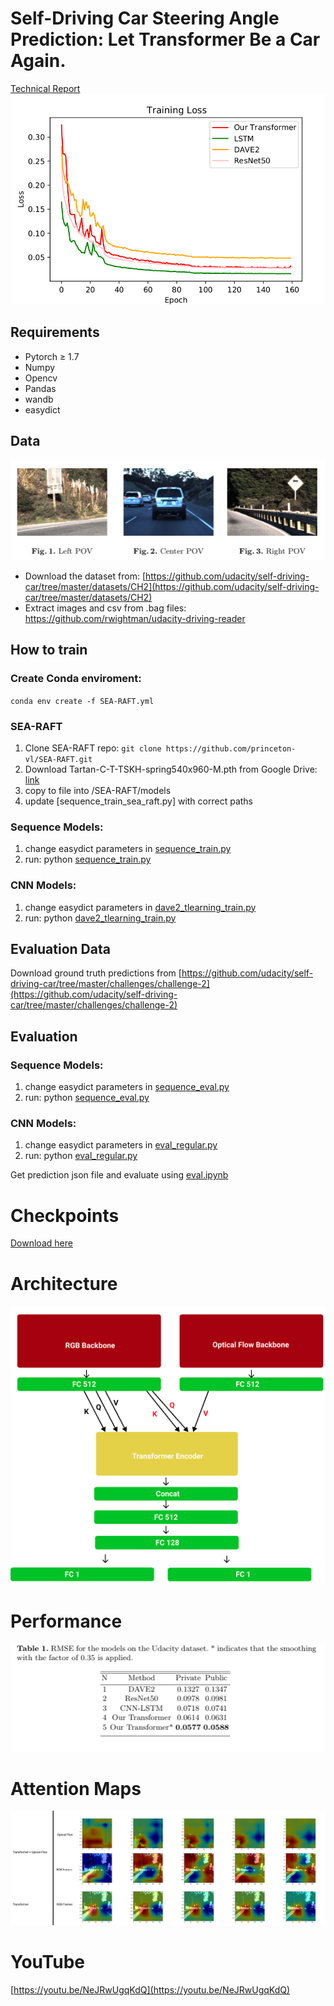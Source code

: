# Self-Driving Car Steering Angle Prediction: Let Transformer Be a Car Again.
[Technical Report](https://github.com/chingisooinar/AI_self-driving-car/blob/main/Technical_Report.pdf)
![Untitled](media/training_curves.png) 

## Requirements

- Pytorch ≥ 1.7
- Numpy
- Opencv
- Pandas
- wandb
- easydict

## Data
![Untitled](media/data.png) 

- Download the dataset from: [https://github.com/udacity/self-driving-car/tree/master/datasets/CH2](https://github.com/udacity/self-driving-car/tree/master/datasets/CH2)
- Extract images and csv from .bag files: https://github.com/rwightman/udacity-driving-reader

## How to train
### Create Conda enviroment:
`conda env create -f SEA-RAFT.yml`
### SEA-RAFT
1. Clone SEA-RAFT repo: `git clone https://github.com/princeton-vl/SEA-RAFT.git`
2. Download Tartan-C-T-TSKH-spring540x960-M.pth from Google Drive: [link](https://drive.google.com/drive/folders/1YLovlvUW94vciWvTyLf-p3uWscbOQRWW)
3. copy to file into /SEA-RAFT/models
4. update [sequence_train_sea_raft.py] with correct paths

### Sequence Models:

1. change easydict parameters in [sequence_train.py](https://github.com/chingisooinar/AI_self-driving-car/blob/main/sequence_train.py)
2. run: python [sequence_train.py](https://github.com/chingisooinar/AI_self-driving-car/blob/main/sequence_train.py)

### CNN Models:

1. change easydict parameters in [dave2_tlearning_train.py](https://github.com/chingisooinar/AI_self-driving-car/blob/main/dave2_tlearning_train.py)
2. run: python [dave2_tlearning_train.py](https://github.com/chingisooinar/AI_self-driving-car/blob/main/dave2_tlearning_train.py)

## Evaluation Data

Download ground truth predictions from [https://github.com/udacity/self-driving-car/tree/master/challenges/challenge-2](https://github.com/udacity/self-driving-car/tree/master/challenges/challenge-2)

## Evaluation

### Sequence Models:

1. change easydict parameters in [sequence_eval.py](https://github.com/chingisooinar/AI_self-driving-car/blob/main/sequence_eval.py)
2. run: python [sequence_eval.py](https://github.com/chingisooinar/AI_self-driving-car/blob/main/sequence_eval.py)

### CNN Models:

1. change easydict parameters in [eval_regular.py](https://github.com/chingisooinar/AI_self-driving-car/blob/main/eval_regular.py)
2. run: python [eval_regular.py](https://github.com/chingisooinar/AI_self-driving-car/blob/main/eval_regular.py)

Get prediction json file and evaluate using [eval.ipynb](https://github.com/chingisooinar/AI_self-driving-car/blob/main/eval.ipynb)
# Checkpoints
[Download here](https://1drv.ms/u/s!Ao7oEpuQjECYmBJhwN6VsEzw8ZCY?e=DKfd6d)
# Architecture

![Untitled](media/Untitled.png)

# Performance

![Untitled](media/Untitled%201.png)

# Attention Maps
![Untitled](media/attentions.png) 
# YouTube

[https://youtu.be/NeJRwUgqKdQ](https://youtu.be/NeJRwUgqKdQ)
